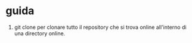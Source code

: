 # guida

1. git clone per clonare tutto il repository che si trova online all'interno di una directory online.
